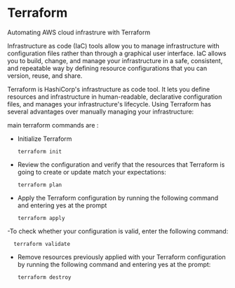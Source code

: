 # Terraform
Automating AWS cloud infrastrure with Terraform

Infrastructure as code (IaC) tools allow you to manage infrastructure with configuration files rather than through a graphical user interface. IaC allows you to build, change, and manage your infrastructure in a safe, consistent, and repeatable way by defining resource configurations that you can version, reuse, and share.

Terraform is HashiCorp's infrastructure as code tool. It lets you define resources and infrastructure in human-readable, declarative configuration files, and manages your infrastructure's lifecycle. Using Terraform has several advantages over manually managing your infrastructure:

main terraform commands are :

- Initialize Terraform

      terraform init 
    
- Review the configuration and verify that the resources that Terraform is going to create or update match your expectations:
   
      terraform plan
     
- Apply the Terraform configuration by running the following command and entering yes at the prompt

      terraform apply
      
-To check whether your configuration is valid, enter the following command:

      terraform validate
      
- Remove resources previously applied with your Terraform configuration by running the following command and entering yes at the prompt:

      terraform destroy
